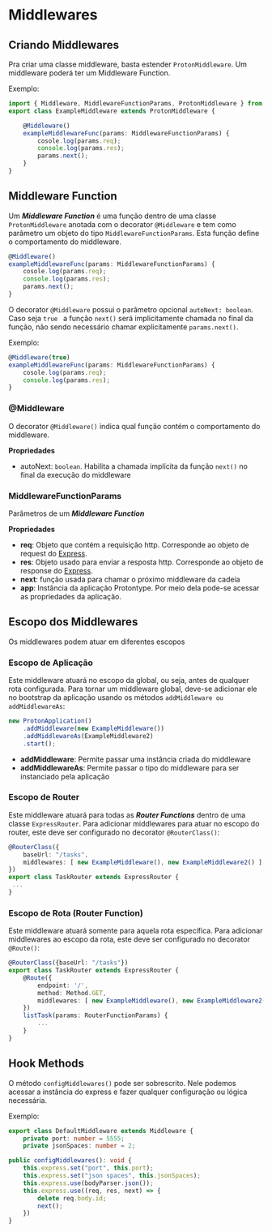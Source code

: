 # Middlewares

## Criando Middlewares

Pra criar uma classe middleware, basta estender ```ProtonMiddleware```. Um middleware poderá ter um Middleware Function.

Exemplo:

```typescript
import { Middleware, MiddlewareFunctionParams, ProtonMiddleware } from 'protontype';
export class ExampleMiddleware extends ProtonMiddleware {

    @Middleware()
    exampleMiddlewareFunc(params: MiddlewareFunctionParams) {
        cosole.log(params.req);
        console.log(params.res);
        params.next();
    }
}
```

## Middleware Function

Um ***Middleware Function*** é uma função dentro de uma classe ```ProtonMiddleware```  anotada com o decorator ```@Middleware``` e tem como parâmetro um objeto do tipo ```MiddlewareFunctionParams```. Esta função define o comportamento do middleware.

```typescript
@Middleware()
exampleMiddlewareFunc(params: MiddlewareFunctionParams) {
    cosole.log(params.req);
    console.log(params.res);
    params.next();
}
```

O decorator ```@Middleware``` possui o parâmetro opcional ```autoNext: boolean```. Caso seja ```true ``` a função ``` next() ``` será implicitamente chamada no final da função, não sendo necessário chamar explicitamente ``` params.next() ```. 

Exemplo:
```typescript
@Middleware(true)
exampleMiddlewareFunc(params: MiddlewareFunctionParams) {
    cosole.log(params.req);
    console.log(params.res);
}
```

### @Middleware
O decorator ```@Middleware()``` indica qual função contém o comportamento do middleware.

**Propriedades**

- autoNext: ```boolean```. Habilita a chamada implícita da função ```next()``` no final da execução do middleware
### MiddlewareFunctionParams

Parâmetros de um ***Middleware Function***

**Propriedades**

- **req**: Objeto que contém a requisição http. Corresponde ao objeto de request do [Express](http://expressjs.com/ "").
- **res**: Objeto usado para enviar a resposta http. Corresponde ao objeto de response do [Express](http://expressjs.com/ "").
- **next**: função usada para chamar o próximo middleware da cadeia
- **app**: Instância da aplicação Protontype. Por meio dela pode-se acessar as propriedades da aplicação.

## Escopo dos Middlewares
Os middlewares podem atuar em diferentes escopos

### Escopo de Aplicação
Este middleware atuará no escopo da global, ou seja, antes de qualquer rota configurada.
Para tornar um middleware global, deve-se adicionar ele no bootstrap da aplicação usando os métodos ```addMiddleware ou addMiddlewareAs```:

```typescript
new ProtonApplication()
    .addMiddleware(new ExampleMiddleware())
    .addMiddlewareAs(ExampleMiddleware2)
    .start();
```

- **addMiddleware**:  Permite passar uma instância criada do middleware
- **addMiddlewareAs**: Permite passar o tipo do middleware para ser instanciado pela aplicação

### Escopo de Router
Este middleware atuará para todas as ***Router Functions*** dentro de uma classe ```ExpressRouter```.
Para adicionar middlewares para atuar no escopo do router, este deve ser configurado no decorator ```@RouterClass()```:

```typescript
@RouterClass({
    baseUrl: "/tasks",
    middlewares: [ new ExampleMiddleware(), new ExampleMiddleware2() ]
})
export class TaskRouter extends ExpressRouter {
 ...
}
```

### Escopo de Rota (Router Function)
Este middleware atuará somente para aquela rota específica. Para adicionar middlewares ao escopo da rota, este deve ser configurado no decorator ```@Route()```:

```typescript
@RouterClass({baseUrl: "/tasks"})
export class TaskRouter extends ExpressRouter {
    @Route({
        endpoint: '/',
        method: Method.GET,
        middlewares: [ new ExampleMiddleware(), new ExampleMiddleware2() ]
    })
    listTask(params: RouterFunctionParams) {
        ...
    }
}
```

## Hook Methods

 O método ```configMiddlewares()``` pode ser sobrescrito. Nele podemos acessar a instância do express e fazer qualquer configuração ou lógica necessária.

Exemplo:

```typescript
export class DefaultMiddleware extends Middleware {
    private port: number = 5555;
    private jsonSpaces: number = 2;

public configMiddlewares(): void {
    this.express.set("port", this.port);
    this.express.set("json spaces", this.jsonSpaces);
    this.express.use(bodyParser.json());
    this.express.use((req, res, next) => {
        delete req.body.id;
        next();
    })
}
```